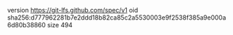 version https://git-lfs.github.com/spec/v1
oid sha256:d777962281b7e2ddd18b82ca85c2a5530003e9f2538f385a9e000a6d80b38860
size 494
